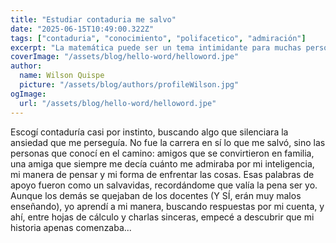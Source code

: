 ```yaml
---
title: "Estudiar contaduria me salvo"
date: "2025-06-15T10:49:00.322Z"
tags: ["contaduria", "conocimiento", "polifacetico", "admiración"]
excerpt: "La matemática puede ser un tema intimidante para muchas personas. Hay tantas operaciones y conceptos que puede ser difícil saber por dónde empezar. Pero si entiendes los fundamentos, todo lo demás se vuelve más fácil. En este artículo, vamos a explorar uno de los conceptos básicos de la matemática: la división.."
coverImage: "/assets/blog/hello-word/helloword.jpe"
author:
  name: Wilson Quispe
  picture: "/assets/blog/authors/profileWilson.jpg"
ogImage:
  url: "/assets/blog/hello-word/helloword.jpe"
---
```


Escogí contaduría casi por instinto, buscando algo que silenciara la ansiedad que me perseguía. No fue la carrera en sí lo que me salvó, sino las personas que conocí en el camino: amigos que se convirtieron en familia, una amiga que siempre me decía cuánto me admiraba por mi inteligencia, mi manera de pensar y mi forma de enfrentar las cosas. Esas palabras de apoyo fueron como un salvavidas, recordándome que valía la pena ser yo. Aunque los demás se quejaban de los docentes (Y SÍ, erán muy malos enseñando), yo aprendí a mi manera, buscando respuestas por mi cuenta, y ahí, entre hojas de cálculo y charlas sinceras, empecé a descubrir que mi historia apenas comenzaba...